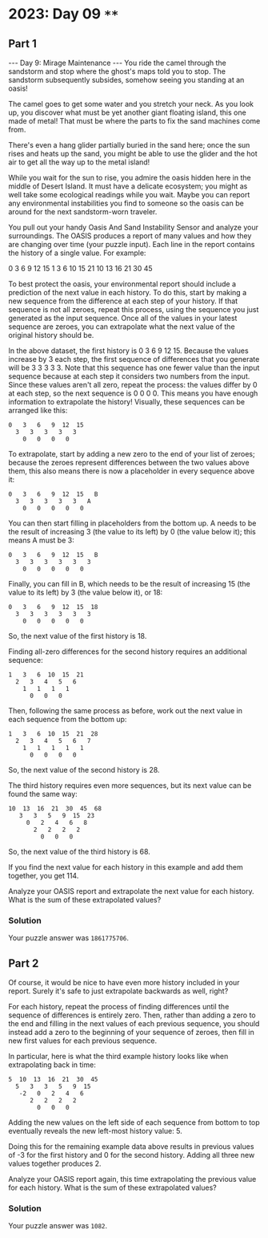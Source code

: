 # 2023: Day 09 `**`

## Part 1

--- Day 9: Mirage Maintenance ---
You ride the camel through the sandstorm and stop where the ghost's maps told
you to stop. The sandstorm subsequently subsides, somehow seeing you standing
at an oasis!

The camel goes to get some water and you stretch your neck. As you look up, you
discover what must be yet another giant floating island, this one made of
metal! That must be where the parts to fix the sand machines come from.

There's even a hang glider partially buried in the sand here; once the sun
rises and heats up the sand, you might be able to use the glider and the hot
air to get all the way up to the metal island!

While you wait for the sun to rise, you admire the oasis hidden here in the
middle of Desert Island. It must have a delicate ecosystem; you might as well
take some ecological readings while you wait. Maybe you can report any
environmental instabilities you find to someone so the oasis can be around for
the next sandstorm-worn traveler.

You pull out your handy Oasis And Sand Instability Sensor and analyze your
surroundings. The OASIS produces a report of many values and how they are
changing over time (your puzzle input). Each line in the report contains the
history of a single value. For example:

0 3 6 9 12 15
1 3 6 10 15 21
10 13 16 21 30 45

To best protect the oasis, your environmental report should include a
prediction of the next value in each history. To do this, start by making a new
sequence from the difference at each step of your history. If that sequence is
not all zeroes, repeat this process, using the sequence you just generated as
the input sequence. Once all of the values in your latest sequence are zeroes,
you can extrapolate what the next value of the original history should be.

In the above dataset, the first history is 0 3 6 9 12 15. Because the values
increase by 3 each step, the first sequence of differences that you generate
will be 3 3 3 3 3. Note that this sequence has one fewer value than the input
sequence because at each step it considers two numbers from the input. Since
these values aren't all zero, repeat the process: the values differ by 0 at
each step, so the next sequence is 0 0 0 0. This means you have enough
information to extrapolate the history! Visually, these sequences can be
arranged like this:

```
0   3   6   9  12  15
  3   3   3   3   3
    0   0   0   0
```

To extrapolate, start by adding a new zero to the end of your list of zeroes;
because the zeroes represent differences between the two values above them,
this also means there is now a placeholder in every sequence above it:

```
0   3   6   9  12  15   B
  3   3   3   3   3   A
    0   0   0   0   0
```

You can then start filling in placeholders from the bottom up. A needs to be
the result of increasing 3 (the value to its left) by 0 (the value below it);
this means A must be 3:

```
0   3   6   9  12  15   B
  3   3   3   3   3   3
    0   0   0   0   0
```

Finally, you can fill in B, which needs to be the result of increasing 15 (the
value to its left) by 3 (the value below it), or 18:

```
0   3   6   9  12  15  18
  3   3   3   3   3   3
    0   0   0   0   0
```

So, the next value of the first history is 18.

Finding all-zero differences for the second history requires an additional
sequence:

```
1   3   6  10  15  21
  2   3   4   5   6
    1   1   1   1
      0   0   0
```

Then, following the same process as before, work out the next value in each
sequence from the bottom up:

```
1   3   6  10  15  21  28
  2   3   4   5   6   7
    1   1   1   1   1
      0   0   0   0
```

So, the next value of the second history is 28.

The third history requires even more sequences, but its next value can be found
the same way:

```
10  13  16  21  30  45  68
   3   3   5   9  15  23
     0   2   4   6   8
       2   2   2   2
         0   0   0
```

So, the next value of the third history is 68.

If you find the next value for each history in this example and add them
together, you get 114.

Analyze your OASIS report and extrapolate the next value for each history. What
is the sum of these extrapolated values?

### Solution

Your puzzle answer was `1861775706`.

## Part 2

Of course, it would be nice to have even more history included in your report.
Surely it's safe to just extrapolate backwards as well, right?

For each history, repeat the process of finding differences until the sequence
of differences is entirely zero. Then, rather than adding a zero to the end and
filling in the next values of each previous sequence, you should instead add a
zero to the beginning of your sequence of zeroes, then fill in new first values
for each previous sequence.

In particular, here is what the third example history looks like when
extrapolating back in time:

```
5  10  13  16  21  30  45
  5   3   3   5   9  15
   -2   0   2   4   6
      2   2   2   2
        0   0   0
```

Adding the new values on the left side of each sequence from bottom to top
eventually reveals the new left-most history value: 5.

Doing this for the remaining example data above results in previous values of
-3 for the first history and 0 for the second history. Adding all three new
values together produces 2.

Analyze your OASIS report again, this time extrapolating the previous value for
each history. What is the sum of these extrapolated values?

### Solution

Your puzzle answer was `1082`.

